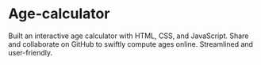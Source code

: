 # Age-calculator
Built an interactive age calculator with HTML, CSS, and JavaScript. Share and collaborate on GitHub to swiftly compute ages online. Streamlined and user-friendly.
